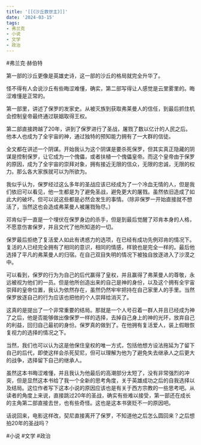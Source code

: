 ```yaml
---
title: '[[《沙丘救世主》]]'
date: '2024-03-15'
tags:
- 弗兰克
- 小说
- 文学
- 政治
---
```

#弗兰克·赫伯特

第一部的沙丘更像是英雄史诗，这一部的沙丘的格局就完全升华了。

怪不得有人会说沙丘有些晦涩难懂，确实，第二部写得让人感觉是云里雾里的。晦涩难懂是正常的。

第一部里，讲述了保罗的发家史。从被灭族到获取弗莱曼人的信任，到最后抓住机会控制皇帝最终通过联姻取得王权。

第二部直接跨越了20年，讲到了保罗进行了圣战，屠戮了数以亿计的人民之后。他本人也成为了全宇宙的神，通过独特的预知能力拥有了一大群的信徒。

全文都在讲述一个阴谋。开始我认为这个阴谋是要杀死保罗，但其实真正隐藏的阴谋是控制保罗，让它成为一个傀儡，或者扶植一个傀儡皇帝。而这个皇帝由于保罗的原因，成为了全宇宙的崇拜对象，拥有接近无限的信众，无限的忠诚，无限的权力。那么各大家族就可以为所欲为。

我似乎认为，保罗经过这么多年的圣战应该已经成为了一个冷血无情的人，但是我们依旧可以看见，他一生都是为了避免圣战，避免更大的屠戮。虽然依旧造成了如此大的破坏。但可以说这些都是必然会发生的事情。（除非保罗一开始直接就不想活了，当然这也会造成弗莱曼人被屠戮殆尽。）

邓肯似乎一直是一个埋伏在保罗身边的杀手，但是到最后觉醒了邓肯本身的人格，不愿意伤害保罗，并且交代了他所知道的一切。

保罗最后拒绝了复活爱人如此有诱惑力的选项，在已经有成功先例邓肯的情况下。复活的人已经完全拥有了相同的意识，相同的情感，样貌也是完全一样的。最后他选择了平凡的弗莱曼人的归宿。在自己双目失明的情况下被独自放逐进入了沙漠之中。

可以看到，保罗的行为为自己的后代赢得了皇权，并且赢得了弗莱曼人的尊敬，永远被视为他们的一员。但是他所创造出来的自己是神的身份，以及这个拥有全宇宙崇拜的皇帝位置，我认为依然存在，虽然仍然牢牢把持在自己家里人的手里。当然保罗放逐自己的行为应该也把他的个人崇拜给消灭了。

这真的是提出了一个非常重要的结局。那就是一个人号召着一群人并且已经成为神了之后，他是否能够做出像保罗一样的选择，去掉自己身上的神的光环，放弃自己的利益，回归自己最初的身份。保罗真的做到了。在他拥有复活爱人，装上假眼恢复视力的选择的情况之下。

当然，我们也可以认为这是他保住皇权的唯一方式，包括他想方设法拖延为了留下自己的后代，即使这样会杀死契尼，但可以理解为他为了避免失去继承人之后更大的战争，选择留下自己的继承人。

虽然这本书晦涩难懂，并且我认为他最后的高潮部分太短了，没有非常强烈的冲突，但是显然这本书给了我一个全新的思考角度，关于英雄成功之后的自我选择以及结局。这位作者写下这本小说的原因应该也是有关于西方宗教的一些思考吧。从读者的角度上来说，直接跳过20年的圣战，确实有些难以接受，第一部还在成长的主角第二部直接去世，也有些奇怪。这也是这本书褒贬不一的原因吧。

话说回来，电影这样改，契尼直接离开了保罗，不知道他之后怎么圆回来？之后想拍20年的圣战吗？

#小说 #文学 #政治
